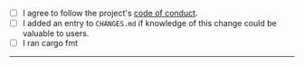 - [ ] I agree to follow the project's [code of conduct](https://github.com/georust/geo/blob/master/CODE_OF_CONDUCT.md).
- [ ] I added an entry to `CHANGES.md` if knowledge of this change could be valuable to users.
- [ ] I ran cargo fmt
---
